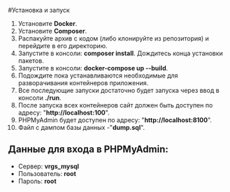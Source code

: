 #Установка и запуск

<ol>
    <li>Установите <strong>Docker</strong>.</li>
    <li>Установите <strong>Composer</strong>.</li>
    <li>Распакуйте архив с кодом (либо клонируйте из репозитория) и перейдите в его директорию.</li>
    <li>Запустите в консоли: <strong>composer install</strong>. Дождитесь конца установки пакетов.</li>
    <li>Запустите в консоли: <strong>docker-compose up --build</strong>.</li>
    <li>Подождите пока устанавливаются необходимые для разворачивания контейнеров приложения.</li>
    <li>Все последующие запуски достаточно будет запуска через ввод в консоли <strong>./run</strong>.</li>
    <li>После запуска всех контейнеров сайт должен быть доступен по адресу: "<strong>http://localhost:100</strong>".</li>
    <li>PHPMyAdmin будет доступен по адресу: "<strong>http://localhost:8100</strong>".</li>
    <li>Файл с дампом базы данных -"<strong>dump.sql</strong>".</li>  
</ol>
<h2>Данные для входа в PHPMyAdmin:</h2>
<ul>
    <li>Сервер: <strong>vrgs_mysql</strong></li>
    <li>Пользователь: <strong>root</strong></li>
    <li>Пароль: <strong>root</strong></li>
</ul>